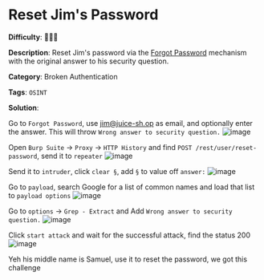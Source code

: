 # Reset Jim's Password

**Difficulty**: :star2::star2::star2:

**Description**: Reset Jim's password via the [Forgot Password](http://localhost:3000/#/forgot-password) mechanism with the original answer to his security question.

**Category**: Broken Authentication

**Tags**: `OSINT`

**Solution**:

Go to `Forgot Password`, use jim@juice-sh.op as email, and optionally enter the answer. This will throw `Wrong answer to security question.`
![image](https://user-images.githubusercontent.com/70436051/180383859-f342e91d-a762-4105-abec-c566eb590cb8.png)

Open `Burp Suite` &#8594; `Proxy` &#8594; `HTTP History` and find `POST /rest/user/reset-password`, send it to `repeater`
![image](https://user-images.githubusercontent.com/70436051/180384352-a3ad7d89-4806-4188-8ed9-605085aaebbc.png)

Send it to `intruder`, click `clear §`, add `§` to value off `answer:`
![image](https://user-images.githubusercontent.com/70436051/180385574-334eb660-66c1-4a7a-b683-d0bd439737b1.png)

Go to `payload`, search Google for a list of common names and load that list to `payload options`
![image](https://user-images.githubusercontent.com/70436051/180386271-3ef3a336-db0a-433c-bdfc-03c246b32489.png)

Go to `options` &#8594; `Grep - Extract` and Add `Wrong answer to security question.`
![image](https://user-images.githubusercontent.com/70436051/180386628-46303b88-89f3-4a61-871d-77e66bfd195b.png)

Click `start attack` and wait for the successful attack, find the status 200
![image](https://user-images.githubusercontent.com/70436051/180386961-ce8dbfc0-d9d0-45d6-aaa1-a60c0d1d817e.png)

Yeh his middle name is Samuel, use it to reset the password, we got this challenge


